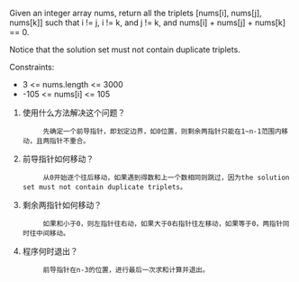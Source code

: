 Given an integer array nums, return all the triplets [nums[i], nums[j], nums[k]] such that i != j, i != k, and j != k, and nums[i] + nums[j] + nums[k] == 0.

Notice that the solution set must not contain duplicate triplets.

Constraints:

* 3 <= nums.length <= 3000
* -105 <= nums[i] <= 105




1. 使用什么方法解决这个问题？

            先确定一个前导指针，即划定边界，如0位置，则剩余两指针只能在1~n-1范围内移动，且两指针不重合。
2. 前导指针如何移动？

            从0开始逐个往后移动，如果遇到得数和上一个数相同则跳过，因为the solution set must not contain duplicate triplets。
3. 剩余两指针如何移动？

            如果和小于0，则左指针往右动，如果大于0右指针往左移动，如果等于0，两指针同时往中间移动。
4. 程序何时退出？

            前导指针在n-3的位置，进行最后一次求和计算并退出。